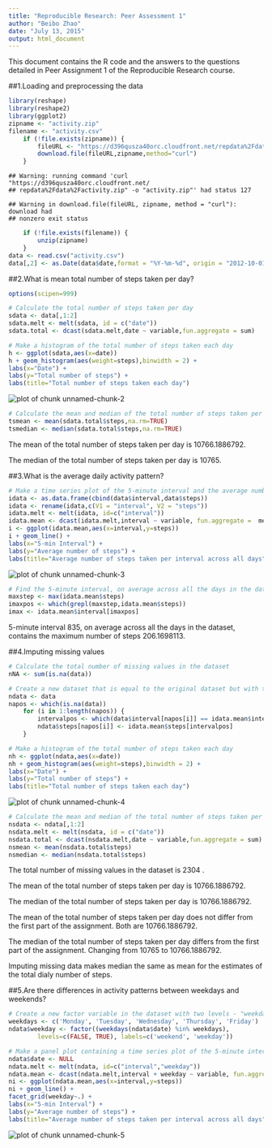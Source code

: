 ```yaml
---
title: "Reproducible Research: Peer Assessment 1"
author: "Beibo Zhao"
date: "July 13, 2015"
output: html_document
---
```


This document contains the R code and the answers to the questions detailed
in Peer Assignment 1 of the Reproducible Research course.

##1.Loading and preprocessing the data


```r
library(reshape)
library(reshape2)
library(ggplot2)
zipname <- "activity.zip"
filename <- "activity.csv"
    if (!file.exists(zipname)) {
        fileURL <- "https://d396qusza40orc.cloudfront.net/repdata%2Fdata%2Factivity.zip"
        download.file(fileURL,zipname,method="curl")
    }
```

```
## Warning: running command 'curl "https://d396qusza40orc.cloudfront.net/
## repdata%2Fdata%2Factivity.zip" -o "activity.zip"' had status 127
```

```
## Warning in download.file(fileURL, zipname, method = "curl"): download had
## nonzero exit status
```

```r
    if (!file.exists(filename)) {
        unzip(zipname)
    }
data <- read.csv("activity.csv")
data[,2] <- as.Date(data$date,format = "%Y-%m-%d", origin = "2012-10-01")
```

##2.What is mean total number of steps taken per day?


```r
options(scipen=999)

# Calculate the total number of steps taken per day
sdata <- data[,1:2]
sdata.melt <- melt(sdata, id = c("date"))
sdata.total <- dcast(sdata.melt,date ~ variable,fun.aggregate = sum)

# Make a histogram of the total number of steps taken each day
h <- ggplot(sdata,aes(x=date))
h + geom_histogram(aes(weight=steps),binwidth = 2) +
labs(x="Date") +
labs(y="Total number of steps") +
labs(title="Total number of steps taken each day")
```

![plot of chunk unnamed-chunk-2](figure/unnamed-chunk-2-1.png) 

```r
# Calculate the mean and median of the total number of steps taken per day
tsmean <- mean(sdata.total$steps,na.rm=TRUE)
tsmedian <- median(sdata.total$steps,na.rm=TRUE)
```

The mean of the total number of steps taken per day is 10766.1886792.

The median of the total number of steps taken per day is 10765.

##3.What is the average daily activity pattern?


```r
# Make a time series plot of the 5-minute interval and the average number of steps taken, averaged across all days
idata <- as.data.frame(cbind(data$interval,data$steps))
idata <- rename(idata,c(V1 = "interval", V2 = "steps"))
idata.melt <- melt(idata, id=c("interval"))
idata.mean <- dcast(idata.melt,interval ~ variable, fun.aggregate =  mean,na.rm = TRUE)
i <- ggplot(idata.mean,aes(x=interval,y=steps))
i + geom_line() +
labs(x="5-min Interval") +
labs(y="Average number of steps") +
labs(title="Average number of steps taken per interval across all days")
```

![plot of chunk unnamed-chunk-3](figure/unnamed-chunk-3-1.png) 

```r
# Find the 5-minute interval, on average across all the days in the dataset, contains the maximum number of steps
maxstep <- max(idata.mean$steps)
imaxpos <- which(grepl(maxstep,idata.mean$steps))
imax <- idata.mean$interval[imaxpos]
```

5-minute interval 835,  on average across all the days in the dataset, contains the maximum number of steps 206.1698113.

##4.Imputing missing values


```r
# Calculate the total number of missing values in the dataset 
nNA <- sum(is.na(data))

# Create a new dataset that is equal to the original dataset but with the missing data filled in using mean for that time interval
ndata <- data
napos <- which(is.na(data))
    for (i in 1:length(napos)) {
        intervalpos <- which(data$interval[napos[i]] == idata.mean$interval)
        ndata$steps[napos[i]] <- idata.mean$steps[intervalpos]
    }

# Make a histogram of the total number of steps taken each day
nh <- ggplot(ndata,aes(x=date))
nh + geom_histogram(aes(weight=steps),binwidth = 2) +
labs(x="Date") +
labs(y="Total number of steps") +
labs(title="Total number of steps taken each day")
```

![plot of chunk unnamed-chunk-4](figure/unnamed-chunk-4-1.png) 

```r
# Calculate the mean and median of the total number of steps taken per day
nsdata <- ndata[,1:2]
nsdata.melt <- melt(nsdata, id = c("date"))
nsdata.total <- dcast(nsdata.melt,date ~ variable,fun.aggregate = sum)
nsmean <- mean(nsdata.total$steps)
nsmedian <- median(nsdata.total$steps)
```

The total number of missing values in the dataset is 2304 .

The mean of the total number of steps taken per day is 10766.1886792.

The median of the total number of steps taken per day is 10766.1886792.

The mean of the total number of steps taken per day does not differ from the first part of the assignment. Both are 10766.1886792.

The median of the total number of steps taken per day differs from the first part of the assignment. Changing from 10765 to 10766.1886792.

Imputing missing data makes median the same as mean for the estimates of the
total dialy number of steps. 

##5.Are there differences in activity patterns between weekdays and weekends?


```r
# Create a new factor variable in the dataset with two levels - "weekday" and "weekend" indicating whether a given date is a weekday or weekend day
weekdays <- c('Monday', 'Tuesday', 'Wednesday', 'Thursday', 'Friday')
ndata$weekday <- factor((weekdays(ndata$date) %in% weekdays),
        levels=c(FALSE, TRUE), labels=c('weekend', 'weekday'))

# Make a panel plot containing a time series plot of the 5-minute interval (x-axis) and the average number of steps taken, averaged across all weekday days or weekend days (y-axis).
ndata$date <- NULL
ndata.melt <- melt(ndata, id=c("interval","weekday"))
ndata.mean <- dcast(ndata.melt,interval + weekday ~ variable, fun.aggregate =  mean)
ni <- ggplot(ndata.mean,aes(x=interval,y=steps))
ni + geom_line() +
facet_grid(weekday~.) +
labs(x="5-min Interval") +
labs(y="Average number of steps") +
labs(title="Average number of steps taken per interval across all days")
```

![plot of chunk unnamed-chunk-5](figure/unnamed-chunk-5-1.png) 

